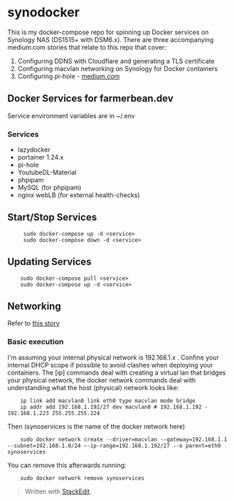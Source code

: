 # synodocker

This is my docker-compose repo for spinning up Docker services on Synology NAS (DS1515+ with DSM6.x). There are three accompanying medium.com stories that relate to this repo that cover:

 1. Configuring DDNS with Cloudflare and generating a TLS certificate
 2. Configuring macvlan networking on Synology for Docker containers
 3. Configuring pi-hole - [medium.com](https://medium.com/@corcoran/installing-pihole-with-docker-on-synology-nas-dsm6-e77f4f0dcb58)

## Docker Services for farmerbean.dev

Service environment  variables are in ~/.env

### Services

- lazydocker
- portainer 1.24.x
- pi-hole
- YoutubeDL-Material
- phpipam
- MySQL (for phpipam)
- nginx webLB (for external health-checks)

## Start/Stop Services

```shell
     sudo docker-compose up -d <service>
     sudo docker-compose down -d <service>
```

## Updating Services

```shell
    sudo docker-compose pull <service>
    sudo docker-compose up -d <service>
```

## Networking  

Refer to [this story](https://medium.com/@corcoran/docker-with-macvlan-networking-on-synology-dsm6-741285a0297d?source=---------4------------------)

### Basic execution

I'm assuming your internal physical network is 192.168.1.x . Confine your internal DHCP scope if possible to avoid clashes when deploying your containers. The [ip] commands  deal with creating a virtual lan that bridges your physical network, the docker network commands deal with understanding what the host (physical) network looks like:

```shell
    ip link add macvlan0 link eth0 type macvlan mode bridge
    ip addr add 192.168.1.192/27 dev macvlan0 # 192.168.1.192 - 192.168.1.223 255.255.255.224
```

Then (synoservices is the name of the docker network here)

```shell
    sudo docker network create --driver=macvlan --gateway=192.168.1.1 --subnet=192.168.1.0/24 —-ip-range=192.168.1.192/27 --o parent=eth0 synoservices
```

You can remove this afterwards running:

```shell
    sudo docker network remove synoservices
```

> Written with [StackEdit](https://stackedit.io/).
